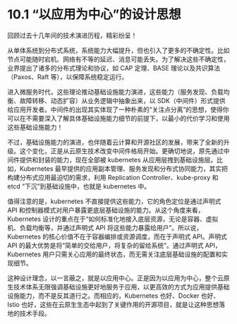 # 10.1 “以应用为中心”的设计思想

回顾过去十几年间的技术演进历程，精彩纷呈！

从单体系统到分布式系统，系统能力大幅提升，但也引入了更多的不确定性。比如节点可能随时宕机、网络有不等的延迟、消息可能丢失。为了解决这些不确定性，业界提出了诸多的分布式理论和协议，如 CAP 定理、BASE 理论以及共识算法（Paxos、Raft 等），以保障系统稳定运行。

进入微服务时代，这些理论推动基础设施能力演进，这些能力（服务发现、负载均衡、故障转移、动态扩容）从业务逻辑中抽象出来，以 SDK（中间件）形式提供给应用开发者。中间件的出现其实体现了一种朴素的“关注点分离”的思想，使得你可以在不需要深入了解具体基础设施能力细节的前提下，以最小的代价学习和使用这些基础设施能力！

不过，基础设施能力的演进，也伴随着云计算和开源社区的发展，带来了全新的升级。这个变化，正是从云原生技术改变中间件格局开始。更确切地说，原先通过中间件提供和封装的能力，现在全部被 kubernetes 从应用层拽到基础设施层。比如，Kubernetes 最早提供的应用副本管理、服务发现和分布式协同能力，其实把构建分布式应用最迫切的需求，利用 Replication Controller、kube-proxy 和 etcd “下沉”到基础设施中，也就是 kubernetes 中。

值得注意的是，kubernetes 不直接提供这些能力，它的角色定位是通过声明式 API 和控制器模式对用户暴露更底层基础设施的能力。从这个角度来看，Kubernetes 设计的重点在于“如何标准化地接入底层资源，无论是容器、虚拟机、负载均衡等，并通过声明式 API 将这些能力暴露给用户”。所以说，Kubernetes 的核心价值不在于容器编排或资源调度，而在于声明式 API。声明式 API 的最大优势是将“简单的交给用户，将复杂的留给系统”。通过声明式 API，Kubernetes 用户只需关心应用的最终状态，而无需关注底层基础设施的配置和实现细节。

这种设计理念，以一言蔽之，就是以应用中心。正是因为以应用为中心，整个云原生技术体系无限强调基础设施更好地服务于应用，以更高效的方式为应用提供基础设施能力，而不是反其道行之。而相应的，Kubernetes 也好、Docker 也好、Istio 也好，这些在云原生生态中起到了关键作用的开源项目，就是让这种思想落地的技术手段。